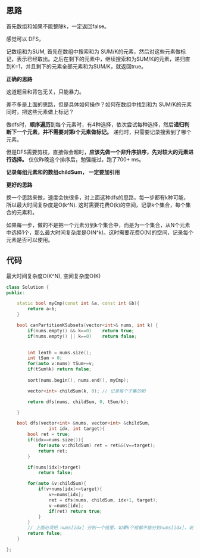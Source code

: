## 思路

首先数组和如果不能整除k，一定返回false。

感觉可以 DFS，

记数组和为SUM, 首先在数组中搜索和为 SUM/K的元素，然后对这些元素做标记，表示已经取出。之后在剩下的元素中，继续搜索和为SUM/K的元素，递归直到K=1，并且剩下的元素全部元素和为SUM/K，就返回true。

**正确的思路**

这道题目和背包无关，只能暴力。

差不多是上面的思路，但是具体如何操作？如何在数组中找到和为 SUM/K的元素同时，把这些元素做上标记？

做dfs时，**顺序遍历**到每个元素时，有4种选择，依次尝试每种选择，然后**递归判断下一个元素，并不需要对第i个元素做标记。** 递归时，只需要记录搜索到了哪个元素。

但是DFS需要剪枝，直接做会超时，**应该先做一个非升序排序，先对较大的元素进行选择。** 仅仅昨晚这个排序后，勉强能过，跑了700+ ms。

**记录每组元素和的数组childSum， 一定要加引用**

**更好的思路**

换一个思路来做，速度会快很多，对上面这种dfs的思路，每一步都有k种可能，所以最大时间复杂度是O(k^N). 这时需要花费O(k)的空间，记录k个集合，每个集合的元素和。

如果每一步，做的不是把一个元素分到k个集合中，而是为一个集合，从N个元素中选择1个，那么最大时间复杂度是O(N^k)。这时需要花费O(N)的空间，记录每个元素是否可以使用。



## 代码

最大时间复杂度O(K^N), 空间复杂度O(K)

```c++
class Solution {
public:

    static bool myCmp(const int &a, const int &b){
        return a>b;
    }

    bool canPartitionKSubsets(vector<int>& nums, int k) {
        if(nums.empty() && k==0)    return true;
        if(nums.empty() || k==0)    return false;
        

        int lenth = nums.size();
        int tSum = 0;
        for(auto v:nums) tSum+=v;
        if(tSum%k) return false;
    
        sort(nums.begin(), nums.end(), myCmp);

        vector<int> childSum(k, 0); // 记录每个子集的和

        return dfs(nums, childSum, 0, tSum/k);

    }

    bool dfs(vector<int> &nums, vector<int> &childSum,
                int idx, int target){
        bool ret = true;
        if(idx==nums.size()){
            for(auto v:childSum) ret = ret&&(v==target);
            return ret;
        }

        if(nums[idx]>target)
            return false;        

        for(auto &v:childSum){
            if(v+nums[idx]<=target){
                v+=nums[idx];
                ret = dfs(nums, childSum, idx+1, target);
                v-=nums[idx];
                if(ret) return true;
            }
        }
        // 上面必须把 nums[idx] 分到一个组里，如果k个组都不能分到nums[idx]，说明应该返回false
        return false;
    }

};
```

